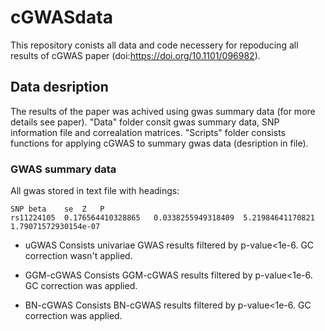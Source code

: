 # cGWASdata
This repository conists all data and code necessery for repoducing all results of cGWAS paper (doi:https://doi.org/10.1101/096982).

## Data desription

The results of the paper was achived using gwas summary data (for more details see paper).
"Data" folder consit gwas summary data, SNP information file and correalation matrices. "Scripts" folder consists functions for applying cGWAS to summary gwas data (desription in file).

### GWAS summary data
All gwas stored in text file with headings:
```
SNP	beta	se	Z	P
rs11224105	0.176564410328865	0.0338255949318409	5.21984641170821	1.79071572930154e-07
```

- uGWAS
Consists univariae GWAS results filtered by p-value<1e-6. GC correction wasn't applied.

- GGM-cGWAS
Consists GGM-cGWAS results filtered by p-value<1e-6. GC correction was applied.

- BN-cGWAS
Consists BN-cGWAS results filtered by p-value<1e-6. GC correction was applied.
